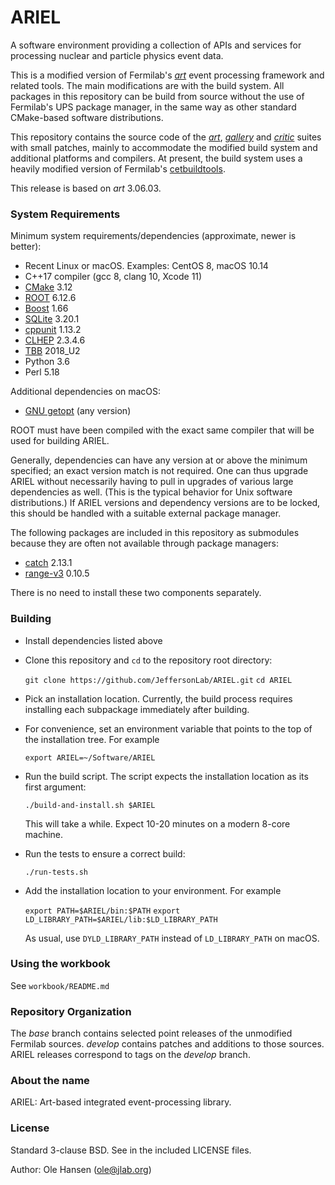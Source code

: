 # ARIEL

A software environment providing a collection of APIs and services for processing nuclear and particle physics event data.

This is a modified version of Fermilab's
[*art*](https://art.fnal.gov/) event processing framework and related
tools.  The main modifications are with the build system.  All
packages in this repository can be build from source without the use
of Fermilab's UPS package manager, in the same way as other standard
CMake-based software distributions.

This repository contains the source code of the
[*art*](https://cdcvs.fnal.gov/redmine/projects/art/wiki/Series_306/),
[*gallery*](https://cdcvs.fnal.gov/redmine/projects/gallery/wiki/Series_115/)
and [*critic*](https://cdcvs.fnal.gov/redmine/projects/critic/wiki/)
suites with small patches, mainly to accommodate the modified build
system and additional platforms and compilers. At present, the build
system uses a heavily modified version of Fermilab's
[cetbuildtools](https://cdcvs.fnal.gov/redmine/projects/cetbuildtools/wiki/).

This release is based on *art* 3.06.03.

### System Requirements

Minimum system requirements/dependencies (approximate, newer is better):

* Recent Linux or macOS. Examples: CentOS 8, macOS 10.14
* C++17 compiler (gcc 8, clang 10, Xcode 11)
* [CMake](https://cmake.org/) 3.12
* [ROOT](https://root.cern/) 6.12.6
* [Boost](https://www.boost.org/) 1.66
* [SQLite](https://www.sqlite.org/) 3.20.1
* [cppunit](https://www.freedesktop.org/wiki/Software/cppunit/) 1.13.2
* [CLHEP](https://proj-clhep.web.cern.ch/proj-clhep/) 2.3.4.6
* [TBB](https://www.threadingbuildingblocks.org/) 2018_U2
* Python 3.6
* Perl 5.18

Additional dependencies on macOS:

* [GNU getopt](https://github.com/karelzak/util-linux/) (any version)

ROOT must have been compiled with the exact same compiler that will be used for building ARIEL.

Generally, dependencies can have any version at or above the minimum specified;  an exact version match is not required. One can thus upgrade ARIEL without necessarily having to pull in upgrades of various large dependencies as well. (This is the typical behavior for Unix software distributions.) If ARIEL versions and dependency versions are to be locked, this should be handled with a suitable external package manager.

The following packages are included in this repository as submodules because they are often not available through package managers:

* [catch](https://github.com/catchorg/Catch2/) 2.13.1
* [range-v3](https://github.com/ericniebler/range-v3/) 0.10.5

There is no need to install these two components separately.

### Building

* Install dependencies listed above
* Clone this repository and `cd` to the repository root directory:

    `git clone https://github.com/JeffersonLab/ARIEL.git`
    `cd ARIEL`

* Pick an installation location. Currently, the build process requires installing each subpackage immediately after building.
* For convenience, set an environment variable that points to the top of the installation tree. For example

   `export ARIEL=~/Software/ARIEL`

* Run the build script. The script expects the installation location as its first argument:

   `./build-and-install.sh $ARIEL`

   This will take a while. Expect 10-20 minutes on a modern 8-core machine.
* Run the tests to ensure a correct build:

   `./run-tests.sh`

* Add the installation location to your environment. For example

   `export PATH=$ARIEL/bin:$PATH`
   `export LD_LIBRARY_PATH=$ARIEL/lib:$LD_LIBRARY_PATH`

   As usual, use `DYLD_LIBRARY_PATH` instead of `LD_LIBRARY_PATH` on macOS.

### Using the workbook

See `workbook/README.md`
 
### Repository Organization

The _base_ branch contains selected point releases of the unmodified Fermilab sources. _develop_ contains patches and additions to those sources. ARIEL releases correspond to tags on the _develop_ branch.

### About the name

ARIEL: Art-based integrated event-processing library.

### License

Standard 3-clause BSD. See in the included LICENSE files.

Author:  Ole Hansen (ole@jlab.org)
